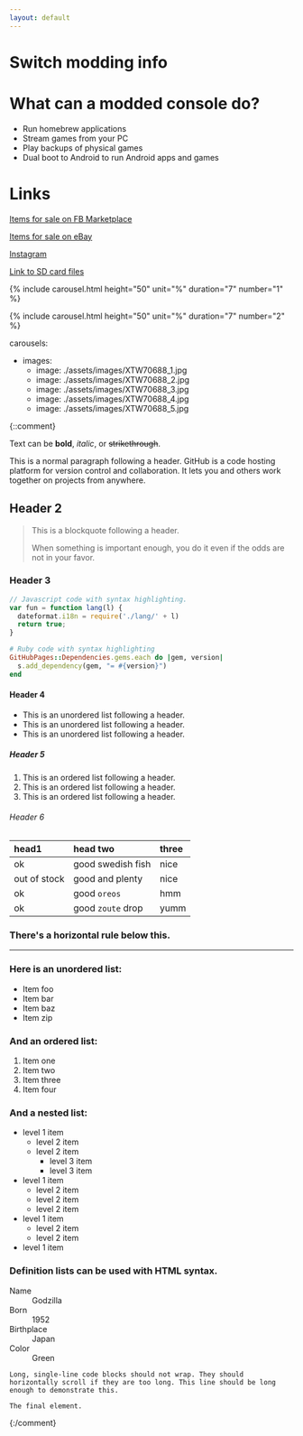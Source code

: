 ```yaml
---
layout: default
---
```


# Switch modding info

# What can a modded console do?

*   Run homebrew applications
*   Stream games from your PC
*   Play backups of physical games
*   Dual boot to Android to run Android apps and games

# Links
[Items for sale on FB Marketplace](https://www.facebook.com/marketplace/profile/527145129)

[Items for sale on eBay](https://www.ebay.com.au/sch/i.html?_ssn=jimnastic89)

[Instagram](https://www.instagram.com/jdamods/)

[Link to SD card files](https://github.com/sthetix/HATS/releases/latest)

{% include carousel.html height="50" unit="%" duration="7" number="1" %}

{% include carousel.html height="50" unit="%" duration="7" number="2" %}

carousels:
  - images: 
    - image: ./assets/images/XTW70688_1.jpg
    - image: ./assets/images/XTW70688_2.jpg
    - image: ./assets/images/XTW70688_3.jpg
    - image: ./assets/images/XTW70688_4.jpg
    - image: ./assets/images/XTW70688_5.jpg
<!---<img src="./docs/assets/images/XTW70688_1.jpg" width="400" height="auto" />
<img src="./docs/assets/images/XTW70688_2.jpg" width="400" height="auto" />
<img src="./docs/assets/images/XTW70688_3.jpg" width="400" height="auto" />
<img src="./docs/assets/images/XTW70688_4.jpg" width="400" height="auto" />
<img src="./docs/assets/images/XTW70688_5.jpg" width="400" height="auto" />
--->

{::comment}

Text can be **bold**, _italic_, or ~~strikethrough~~.

This is a normal paragraph following a header. GitHub is a code hosting platform for version control and collaboration. It lets you and others work together on projects from anywhere.

## Header 2

> This is a blockquote following a header.
>
> When something is important enough, you do it even if the odds are not in your favor.

### Header 3

```js
// Javascript code with syntax highlighting.
var fun = function lang(l) {
  dateformat.i18n = require('./lang/' + l)
  return true;
}
```

```ruby
# Ruby code with syntax highlighting
GitHubPages::Dependencies.gems.each do |gem, version|
  s.add_dependency(gem, "= #{version}")
end
```

#### Header 4

*   This is an unordered list following a header.
*   This is an unordered list following a header.
*   This is an unordered list following a header.

##### Header 5

1.  This is an ordered list following a header.
2.  This is an ordered list following a header.
3.  This is an ordered list following a header.

###### Header 6

| head1        | head two          | three |
|:-------------|:------------------|:------|
| ok           | good swedish fish | nice  |
| out of stock | good and plenty   | nice  |
| ok           | good `oreos`      | hmm   |
| ok           | good `zoute` drop | yumm  |

### There's a horizontal rule below this.

* * *

### Here is an unordered list:

*   Item foo
*   Item bar
*   Item baz
*   Item zip

### And an ordered list:

1.  Item one
1.  Item two
1.  Item three
1.  Item four

### And a nested list:

- level 1 item
  - level 2 item
  - level 2 item
    - level 3 item
    - level 3 item
- level 1 item
  - level 2 item
  - level 2 item
  - level 2 item
- level 1 item
  - level 2 item
  - level 2 item
- level 1 item


### Definition lists can be used with HTML syntax.

<dl>
<dt>Name</dt>
<dd>Godzilla</dd>
<dt>Born</dt>
<dd>1952</dd>
<dt>Birthplace</dt>
<dd>Japan</dd>
<dt>Color</dt>
<dd>Green</dd>
</dl>

```
Long, single-line code blocks should not wrap. They should horizontally scroll if they are too long. This line should be long enough to demonstrate this.
```

```
The final element.
```
{:/comment}
